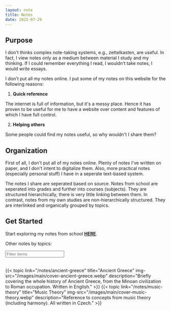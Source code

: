 ```yaml
---
layout: note
title: Notes
date: 2022-07-29
---
```

<style>
    .topic {
        display: flex;
        flex-direction: column;
        max-width: 300px;
        max-height: 250px;
        border-radius: 2px;
        border: 4px solid var(--secondary-text-color);
        background-color: var(--bg-color-tinted);
        outline: none;
    }
    .topic div{
        color: var(--text-color);
    }
    @media only screen and (max-width: 700px) {
        .topic {
            max-height: 200px;
        }
    }
    .topic:hover {
        text-decoration: none;
    }
    .topic:hover {
        /* border-color: var(--link-color); */
        background-color: var(--secondary-bg-color);
    }
    .topic-img-container {
        min-height: 33%;
        width: 100%;
        border-bottom: 2px solid var(--secondary-text-color);
        margin-bottom: 4px;
    }
    .topic-img-container img {
        width: 100%;
        height: 100%;
        object-fit: cover;
        display: block;
    }
    .topic-desc-container {
        height: fit-content;
        padding: 0rem 1rem 1rem;
    }
    .topic-title {
        text-align: center;
        font-size: 1.4em;
    }
    .topic-desc {
        margin-top: 5px;
        font-size: 0.9em;
        font-style: italic;
        text-align: center;
    }
    .topics {
        display: flex;
        flex-direction: row;
        flex-wrap: wrap;
        gap: 1rem;
        justify-content: center;
        max-width: 700px;
        margin: 0 auto;
        margin-top: 2rem;
}
</style>

## Purpose
I don't thinks complex note-taking systems, e.g., zettelkasten, are useful. In fact, I view notes only as a medium between material I study and my thinking. If I could remember everything I read, I wouldn't take notes, I would write essays.

I don't put all my notes online. I put some of my notes on this website for the following reasons:
1. **Quick reference**

The internet is full of information, but it's a messy place. Hence it has proven to be useful for me to have a website over content and features of which I have full control.

2. **Helping others**

Some people could find my notes useful, so why wouldn't I share them?

## Organization
First of all, I don't put all of my notes online. Plenty of notes I've written on paper, and I don't intent to digitalize them. Also, more practical notes (especially personal stuff) I have in a seperate text-based system.

The notes I share are seperated based on source. Notes from school are seperated into grades and further into courses (subjects). They are structured hierarchically, there is very little linking between them. In contrast, notes from my own studies are non-hierarchically structured. They are interlinked and organically grouped by topics.

## Get Started
Start exploring my notes from school **[HERE](/notes/school)**.

Other notes by topics:

<div class="filter-field">
    <input id="filter" onkeyup="filterStuff()" , placeholder="Filter items">
    <script defer>
        function filterStuff() {
            var input = document.getElementById("filter");
            var filter = input.value.toLowerCase();
            var elements = document.getElementsByClassName("topic");
            for(let i = 0; i < elements.length; i++){
                txt = elements[i].textContent;
                if (txt.toLowerCase().includes(filter)){
                    elements[i].style.display = ""
                }
                else {
                    elements[i].style.display = "none";
                }
            }  
        }
    </script>
</div>

<div class="topics">
{{< topic
    link="/notes/ancient-greece" 
    title="Ancient Greece"
    img-src="/images/main/cover-ancient-greece.webp"
    description="Briefly covering the whole history of Ancient Greece, from the Minoan civilization to Roman occupation. Written in English."
>}}
{{< topic
    link="/notes/music-theory"
    title="Music Theory"
    img-src="/images/main/cover-music-theory.webp"
    description="Reference to concepts from music theory (including harmony). All written in Czech."
>}}
</div>